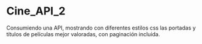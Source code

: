 # Cine_API_2

Consumiendo una API, mostrando con diferentes estilos css las portadas y títulos de películas mejor valoradas,
con paginación incluida.
